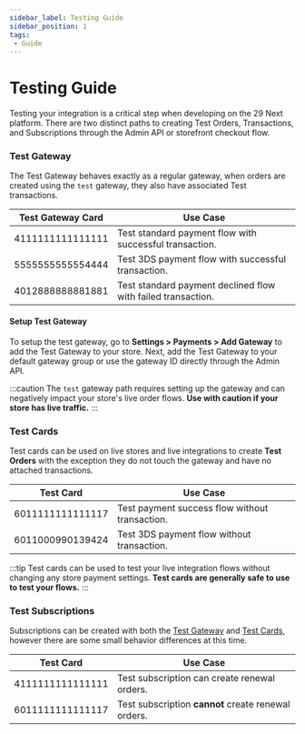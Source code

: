 ```yaml
---
sidebar_label: Testing Guide
sidebar_position: 1
tags:
 - Guide
---
```


# Testing Guide

Testing your integration is a critical step when developing on the 29 Next platform. There are two distinct paths to creating Test Orders, Transactions, and Subscriptions through the Admin API or storefront checkout flow.

### Test Gateway

The Test Gateway behaves exactly as a regular gateway, when orders are created using the `test` gateway, they also have associated Test transactions.

| Test Gateway Card |  Use Case |
| ---- | ---- |
| 4111111111111111 | Test standard payment flow with successful transaction. |
| 5555555555554444 | Test 3DS payment flow with successful transaction. |
| 4012888888881881 | Test standard payment declined flow with failed transaction.  |

#### Setup Test Gateway

To setup the test gateway, go to **Settings > Payments > Add Gateway** to add the Test Gateway to your store. Next, add the Test Gateway to your default gateway group or use the gateway ID directly through the Admin API.

:::caution
The `test` gateway path requires setting up the gateway and can negatively impact your store's live order flows. **Use with caution if your store has live traffic.**
:::


### Test Cards

Test cards can be used on live stores and live integrations to create **Test Orders** with the exception they do not touch the gateway and have no attached transactions.

| Test Card |  Use Case |
| ---- | ---- |
| 6011111111111117 | Test payment success flow without transaction. |
| 6011000990139424 | Test 3DS payment flow without transaction.  |

:::tip
Test cards can be used to test your live integration flows without changing any store payment settings. **Test cards are generally safe to use to test your flows.**
:::

### Test Subscriptions

Subscriptions can be created with both the [Test Gateway](#test-gateway) and [Test Cards](#test-cards), however there are some small behavior differences at this time.

| Test Card |  Use Case |
| ---- | ---- |
| 4111111111111111 | Test subscription can create renewal orders. |
| 6011111111111117 | Test subscription **cannot** create renewal orders. |
